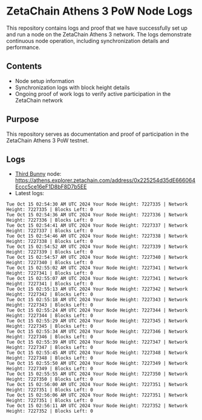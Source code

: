 # ZetaChain Athens 3 PoW Node Logs
This repository contains logs and proof that we have successfully set up and run a node on the ZetaChain Athens 3 network. The logs demonstrate continuous node operation, including synchronization details and performance.

## Contents
- Node setup information
- Synchronization logs with block height details
- Ongoing proof of work logs to verify active participation in the ZetaChain network

## Purpose
This repository serves as documentation and proof of participation in the ZetaChain Athens 3 PoW testnet.

## Logs

- [Third Bunny](https://thirdbunny.xyz/) node: https://athens.explorer.zetachain.com/address/0x225254d35dE666064Eccc5ce16eF1D8bF8D7b5EE
- Latest logs:
```
Tue Oct 15 02:54:30 AM UTC 2024 Your Node Height: 7227335 | Network Height: 7227335 | Blocks Left: 0
Tue Oct 15 02:54:36 AM UTC 2024 Your Node Height: 7227336 | Network Height: 7227336 | Blocks Left: 0
Tue Oct 15 02:54:41 AM UTC 2024 Your Node Height: 7227337 | Network Height: 7227337 | Blocks Left: 0
Tue Oct 15 02:54:46 AM UTC 2024 Your Node Height: 7227338 | Network Height: 7227338 | Blocks Left: 0
Tue Oct 15 02:54:52 AM UTC 2024 Your Node Height: 7227339 | Network Height: 7227339 | Blocks Left: 0
Tue Oct 15 02:54:57 AM UTC 2024 Your Node Height: 7227340 | Network Height: 7227340 | Blocks Left: 0
Tue Oct 15 02:55:02 AM UTC 2024 Your Node Height: 7227341 | Network Height: 7227341 | Blocks Left: 0
Tue Oct 15 02:55:07 AM UTC 2024 Your Node Height: 7227341 | Network Height: 7227341 | Blocks Left: 0
Tue Oct 15 02:55:13 AM UTC 2024 Your Node Height: 7227342 | Network Height: 7227342 | Blocks Left: 0
Tue Oct 15 02:55:18 AM UTC 2024 Your Node Height: 7227343 | Network Height: 7227343 | Blocks Left: 0
Tue Oct 15 02:55:24 AM UTC 2024 Your Node Height: 7227344 | Network Height: 7227344 | Blocks Left: 0
Tue Oct 15 02:55:29 AM UTC 2024 Your Node Height: 7227345 | Network Height: 7227345 | Blocks Left: 0
Tue Oct 15 02:55:34 AM UTC 2024 Your Node Height: 7227346 | Network Height: 7227346 | Blocks Left: 0
Tue Oct 15 02:55:39 AM UTC 2024 Your Node Height: 7227347 | Network Height: 7227347 | Blocks Left: 0
Tue Oct 15 02:55:45 AM UTC 2024 Your Node Height: 7227348 | Network Height: 7227348 | Blocks Left: 0
Tue Oct 15 02:55:50 AM UTC 2024 Your Node Height: 7227349 | Network Height: 7227349 | Blocks Left: 0
Tue Oct 15 02:55:55 AM UTC 2024 Your Node Height: 7227350 | Network Height: 7227350 | Blocks Left: 0
Tue Oct 15 02:56:00 AM UTC 2024 Your Node Height: 7227351 | Network Height: 7227351 | Blocks Left: 0
Tue Oct 15 02:56:06 AM UTC 2024 Your Node Height: 7227351 | Network Height: 7227351 | Blocks Left: 0
Tue Oct 15 02:56:11 AM UTC 2024 Your Node Height: 7227352 | Network Height: 7227352 | Blocks Left: 0
```
